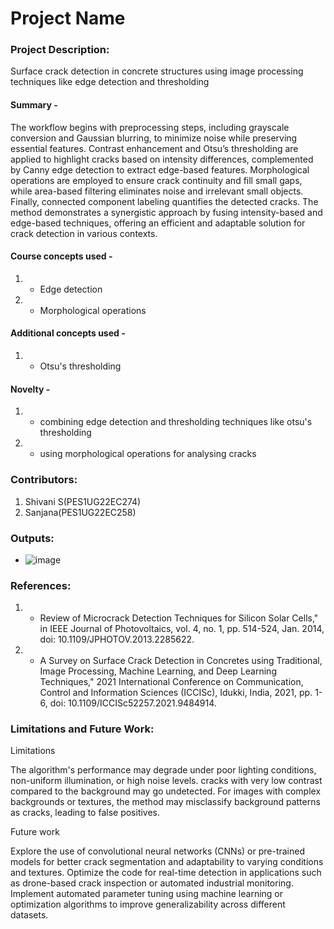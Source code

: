 # Project Name

### Project Description: 
Surface crack detection in concrete structures using image processing techniques like edge detection and thresholding
#### Summary - 
The workflow begins with preprocessing steps, including grayscale conversion and Gaussian blurring, to minimize noise while preserving essential features. 
Contrast enhancement and Otsu’s thresholding are applied to highlight cracks based on intensity differences, complemented by Canny edge detection to extract edge-based features. 
Morphological operations are employed to ensure crack continuity and fill small gaps, while area-based filtering eliminates noise and irrelevant small objects. Finally, connected component labeling quantifies the detected cracks. 
The method demonstrates a synergistic approach by fusing intensity-based and edge-based techniques, offering an efficient and adaptable solution for crack detection in various contexts.


#### Course concepts used - 
1. - Edge detection
2. - Morphological operations

   
#### Additional concepts used -
1. - Otsu's thresholding

#### Novelty - 
1. - combining edge detection and thresholding techniques like otsu's thresholding
2. - using morphological operations for analysing cracks
   
### Contributors:
1. Shivani S(PES1UG22EC274)
2. Sanjana(PES1UG22EC258)

### Outputs:

* ![image](https://github.com/user-attachments/assets/7a0379b1-e4a9-471e-9ee9-dd89373148ac)


### References:
1. - Review of Microcrack Detection Techniques for Silicon Solar Cells," in IEEE Journal of Photovoltaics, vol. 4, no. 1, pp. 514-524, Jan. 2014, doi: 10.1109/JPHOTOV.2013.2285622.
2. - A Survey on Surface Crack Detection in Concretes using Traditional, Image Processing, Machine Learning, and Deep Learning Techniques," 2021 International Conference on Communication, Control and Information Sciences (ICCISc), Idukki, India, 2021, pp. 1-6, doi: 10.1109/ICCISc52257.2021.9484914.
   
### Limitations and Future Work:
Limitations

The algorithm's performance may degrade under poor lighting conditions, non-uniform illumination, or high noise levels. 
cracks with very low contrast compared to the background may go undetected.
For images with complex backgrounds or textures, the method may misclassify background patterns as cracks, leading to false positives.

Future work

Explore the use of convolutional neural networks (CNNs) or pre-trained models for better crack segmentation and adaptability to varying conditions and textures.
Optimize the code for real-time detection in applications such as drone-based crack inspection or automated industrial monitoring.
Implement automated parameter tuning using machine learning or optimization algorithms to improve generalizability across different datasets.
